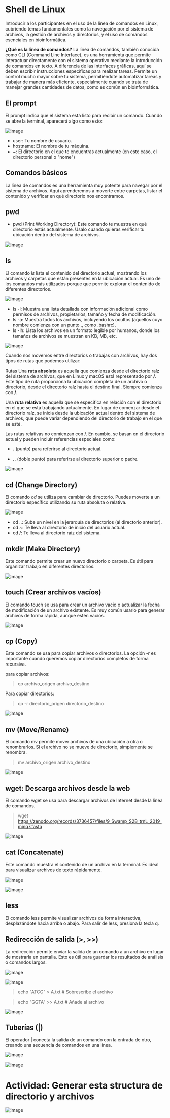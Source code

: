 # Shell de Linux

Introducir a los participantes en el uso de la línea de comandos en Linux, cubriendo temas fundamentales como la navegación
por el sistema de archivos, la gestión de archivos y directorios, y el uso de comandos esenciales en bioinformática. 

**¿Qué es la línea de comandos?**
La línea de comandos, también conocida como CLI (Command Line Interface), es una herramienta que permite interactuar directamente
con el sistema operativo mediante la introducción de comandos en texto. A diferencia de las interfaces gráficas, aquí se deben
escribir instrucciones específicas para realizar tareas. Permite un control mucho mayor sobre tu sistema, permitiéndote automatizar
tareas y trabajar de manera más eficiente, especialmente cuando se trata de manejar grandes cantidades de datos,
como es común en bioinformática.



## El prompt

El prompt indica que el sistema está listo para recibir un comando. Cuando se abre la terminal, aparecerá algo como esto:

![image](https://github.com/user-attachments/assets/f39bb81b-8eaa-4c2b-b0ee-1552993827da)

+ user: Tu nombre de usuario.
+ hostname: El nombre de tu máquina.
+ ~: El directorio en el que te encuentras actualmente (en este caso, el directorio personal o "home")


## Comandos básicos

La línea de comandos es una herramienta muy potente para navegar por el sistema de archivos. Aquí aprenderemos a moverte entre carpetas, 
listar el contenido y verificar en qué directorio nos encontramos.


## pwd
+ pwd (Print Working Directory): Este comando te muestra en qué directorio estás actualmente. Úsalo cuando quieras verificar tu ubicación dentro del sistema de archivos.

![image](https://github.com/user-attachments/assets/13b9e8c4-4430-458c-87a8-c21a19fcae9d)

## ls
El comando _ls_ lista el contenido del directorio actual, mostrando los archivos y carpetas que están presentes en la ubicación actual. 
Es uno de los comandos más utilizados porque que permite explorar el contenido de diferentes directorios.

![image](https://github.com/user-attachments/assets/7d3711e6-88cb-4bed-a28a-007d9717b4ef)


+ ls -l: Muestra una lista detallada con información adicional como permisos de archivos, propietarios, tamaño y fecha de modificación.
+ ls -a: Muestra todos los archivos, incluyendo los ocultos (aquellos cuyo nombre comienza con un punto ., como .bashrc).
+ ls -lh: Lista los archivos en un formato legible por humanos, donde los tamaños de archivos se muestran en KB, MB, etc.

![image](https://github.com/user-attachments/assets/ae0982ab-5294-4f1b-83ee-da26cb07202c)


Cuando nos movemos entre directorios o trabajas con archivos, hay dos tipos de rutas que podemos utilizar:

Rutas
Una **ruta absoluta** es aquella que comienza desde el directorio raíz del sistema de archivos, que en Linux y macOS está representado por **/**. 
Este tipo de ruta proporciona la ubicación completa de un archivo o directorio, desde el directorio raíz hasta el destino final. Siempre comienza con **/**.

Una **ruta relativa** es aquella que se especifica en relación con el directorio en el que se está trabajando actualmente. En lugar de comenzar desde el directorio raíz, se inicia desde la ubicación actual dentro del sistema de archivos, que puede variar dependiendo del directorio de trabajo en el que se esté.

Las rutas relativas no comienzan con /. En cambio, se basan en el directorio actual y pueden incluir referencias especiales como:

+ **.** (punto) para referirse al directorio actual.

+ **..** (doble punto) para referirse al directorio superior o padre.

![image](https://github.com/user-attachments/assets/8168461d-1d94-497d-8012-e80c70a3dc2a)


## cd (Change Directory)
El comando _cd_ se utiliza para cambiar de directorio. Puedes moverte a un directorio específico utilizando su ruta absoluta o relativa.


![image](https://github.com/user-attachments/assets/b61c8889-b41f-431f-adcf-519870a30957)

+ cd ..: Sube un nivel en la jerarquía de directorios (al directorio anterior).
+ cd ~: Te lleva al directorio de inicio del usuario actual.
+ cd /: Te lleva al directorio raíz del sistema.


## mkdir (Make Directory)
Este comando permite crear un nuevo directorio o carpeta. Es útil para organizar trabajo en diferentes directorios.

![image](https://github.com/user-attachments/assets/1311fa6e-5ce0-40ae-9df6-0056ea67e9c1)

## touch (Crear archivos vacíos)
El comando touch se usa para crear un archivo vacío o actualizar la fecha de modificación de un archivo existente. Es muy común usarlo para generar archivos de forma rápida, aunque estén vacíos.

![image](https://github.com/user-attachments/assets/ef25578c-feb0-43b5-b1b7-c35832581c7d)

## cp (Copy)
Este comando se usa para copiar archivos o directorios. La opción -r es importante cuando queremos copiar directorios completos de forma recursiva.

para copiar archivos:
>cp archivo_origen archivo_destino

Para copiar directorios:
> cp -r directorio_origen directorio_destino

![image](https://github.com/user-attachments/assets/6f20d898-0ef9-4154-b166-ed5068c27c80)

## mv (Move/Rename)
El comando mv permite mover archivos de una ubicación a otra o renombrarlos. Si el archivo no se mueve de directorio, simplemente se renombra.
> mv archivo_origen archivo_destino

![image](https://github.com/user-attachments/assets/d8a861d9-bbfe-4611-aaf1-848b080ecc54)



## wget: Descarga archivos desde la web
El comando wget se usa para descargar archivos de Internet desde la línea de comandos. 
> wget https://zenodo.org/records/3736457/files/9_Swamp_S2B_trnL_2019_minq7.fastq

![image](https://github.com/user-attachments/assets/9ab0ae26-b054-48a1-af4f-b91968ae7eda)


## cat (Concatenate)
Este comando muestra el contenido de un archivo en la terminal. Es ideal para visualizar archivos de texto rápidamente.

![image](https://github.com/user-attachments/assets/94ad94d0-6aff-4fa2-8010-01792a3fc36c)

![image](https://github.com/user-attachments/assets/51f4b9e0-b5f5-400c-9db1-b18e01edf08f)


## less
El comando less permite visualizar archivos de forma interactiva, desplazándote hacia arriba o abajo. Para salir de less, presiona la tecla q.


## Redirección de salida (>, >>)
La redirección permite enviar la salida de un comando a un archivo en lugar de mostrarla en pantalla. Esto es útil para guardar los resultados de análisis o comandos largos.

![image](https://github.com/user-attachments/assets/9af2e2a5-ad74-4278-ad0e-2fb03efd87bb)

![image](https://github.com/user-attachments/assets/e730924a-900a-4ef7-9d03-f045922c2e8b)


> echo "ATCG" > A.txt  # Sobrescribe el archivo

> echo "GGTA" >> A.txt  # Añade al archivo

![image](https://github.com/user-attachments/assets/68721bde-f5ab-452d-ae01-a44623ed161b)

## Tuberías (|)
El operador | conecta la salida de un comando con la entrada de otro, creando una secuencia de comandos en una línea.

![image](https://github.com/user-attachments/assets/185ad342-a845-407e-96a1-4fac422fcf30)

![image](https://github.com/user-attachments/assets/1c94b18b-1a5c-4c85-a64a-cd0d4fc118d1)

# Actividad: Generar esta structura de directorio y archivos 

![image](https://github.com/user-attachments/assets/41bccaf5-ef9b-4d77-81fc-0ae921c5bb00)

